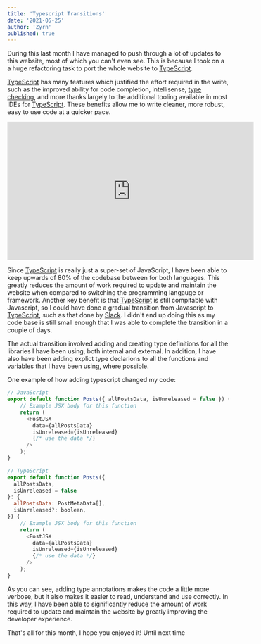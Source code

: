 ```yaml
---
title: 'Typescript Transitions'
date: '2021-05-25'
author: 'Zyrn'
published: true
---
```


During this last month I have managed to push through a lot of updates to this website, most of which you can't even see. This is because I took on a a huge refactoring task to port the whole website to [TypeScript][1]. 

[TypeScript][1] has many features which justified the effort required in the write, such as the improved ability for code completion, intellisense, [type checking][3], and more thanks largely to the additional tooling available in most IDEs for [TypeScript][1]. These benefits allow me to write cleaner, more robust, easy to use code at a quicker pace.

<iframe width="560" height="315" margin="auto" style="margin: auto; display: block;" src="https://www.youtube-nocookie.com/embed/ydkQlJhodio" title="YouTube video player" frameborder="0" allow="accelerometer; autoplay; clipboard-write; encrypted-media; gyroscope; picture-in-picture" allowfullscreen></iframe>

Since [TypeScript][1] is really just a super-set of JavaScript, I have been able to keep upwards of 80% of the codebase between for both languages. This greatly reduces the amount of work required to update and maintain the website when compared to switching the programming langauge or framework. Another key benefit is that [TypeScript][1] is still compitable with Javascript, so I could have done a gradual transition from Javascript to [TypeScript][1], such as that done by [Slack][2]. I didn't end up doing this as my code base is still small enough that I was able to complete the transition in a couple of days.

The actual transition involved adding and creating type definitions for all the libraries I have been using, both internal and external. In addition, I have also have been adding explict type declarions to all the functions and variables that I have been using, where possible.

One example of how adding typescript changed my code:
```javascript
// JavaScript
export default function Posts({ allPostsData, isUnreleased = false }) {
    // Example JSX body for this function
    return (
      <PostJSX 
        data={allPostsData}
        isUnreleased={isUnreleased}
        {/* use the data */} 
      />
    );
}
```

```javascript
// TypeScript
export default function Posts({
  allPostsData,
  isUnreleased = false
}: {
  allPostsData: PostMetaData[],
  isUnreleased?: boolean,
}) {
    // Example JSX body for this function
    return (
      <PostJSX 
        data={allPostsData}
        isUnreleased={isUnreleased}
        {/* use the data */} 
      />
    );
}
```

As you can see, adding type annotations makes the code a little more verbose, but it also makes it easier to read, understand and use correctly. In this way, I have been able to significantly reduce the amount of work required to update and maintain the website by greatly improving the developer experience.

That's all for this month, I hope you enjoyed it!
Until next time

[1]: https://www.typescriptlang.org/ "Typescript's Official Site"
[2]: https://slack.engineering/typescript-at-slack/ "Slack's Transition to Typescript"
[3]: https://github.com/typescript-eslint/typescript-eslint "Type Checking: TypeScript ESLint"

